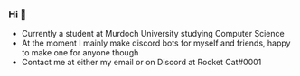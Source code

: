 ### Hi 👋

- Currently a student at Murdoch University studying Computer Science
- At the moment I mainly make discord bots for myself and friends, happy to make one for anyone though
- Contact me at either my email or on Discord at Rocket Cat#0001
